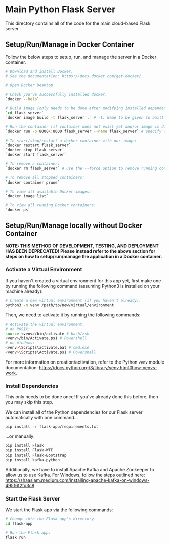 # Main Python Flask Server
This directory contains all of the code for the main cloud-based Flask server.

## Setup/Run/Manage in Docker Container
Follow the below steps to setup, run, and manage the server in a Docker container.

```bash
# Download and install Docker.
# See the documentation: https://docs.docker.com/get-docker/.

# Open Docker Desktop

# Check you've successfully installed docker.
`docker --help`

# Build image (only needs to be done after modifying installed dependencies and/or OS-level package versions).
`cd flask_server`
`docker image build -t flask_server .` # -t: Name to be given to built image

# Run the container (if container does not exist yet and/or image is different)
`docker run -p 8000\:8000 flask_server --name flask_server` # specify option -d to run in detached mode

# To start/stop/restart a docker container with our image:
`docker restart flask_server`
`docker stop flask_server`
`docker start flask_server`

# To remove a container:
`docker rm flask_server` # use the --force option to remove running containers

# To remove all stopped containers:
`docker container prune`

# To view all available Docker images:
`docker image list`

# To view all running Docker containers:
`docker ps`
```

## Setup/Run/Manage locally without Docker Container
**NOTE: THIS METHOD OF DEVELOPMENT, TESTING, AND DEPLOYMENT HAS BEEN DEPRECATED! Please instead refer to the above section for steps on how to setup/run/manage the application in a Docker container.**

### Activate a Virtual Environment
If you haven't created a virtual environment for this app yet, first make one by running the following command (assuming Python3 is installed on your machine already):
```bash
# Create a new virtual environment (if you haven't already).
python3 -m venv /path/to/new/virtual/environment
```

Then, we need to activate it by running the following commands:
```bash
# Activate the virtual environment.
# on POSIX:
source <venv>/bin/activate # bash/zsh
<venv>/bin/Activate.ps1 # Powershell
# on Windows:
<venv>\Scripts\activate.bat # cmd.exe
<venv>\Scripts\Activate.ps1 # Powershell
```

For more information on creation/activation, refer to the Python `venv` module documentation: https://docs.python.org/3/library/venv.html#how-venvs-work.

### Install Dependencies
This only needs to be done once! If you've already done this before, then you may skip this step.

We can install all of the Python dependencies for our Flask server automatically with one command...
```bash
pip install -r flask-app/requirements.txt
```

...or manually:
```bash
pip install Flask
pip install Flask-WTF
pip install Flask-Bootstrap
pip install kafka-python
```

Additionally, we have to install Apache Kafka and Apache Zookeeper to allow us to use Kafka. For Windows, follow the steps outlined here: https://shaaslam.medium.com/installing-apache-kafka-on-windows-495f6f2fd3c8.

### Start the Flask Server
We start the Flask app via the following commands:
```bash
# Change into the Flask app's directory.
cd flask-app

# Run the Flask app.
flask run
```